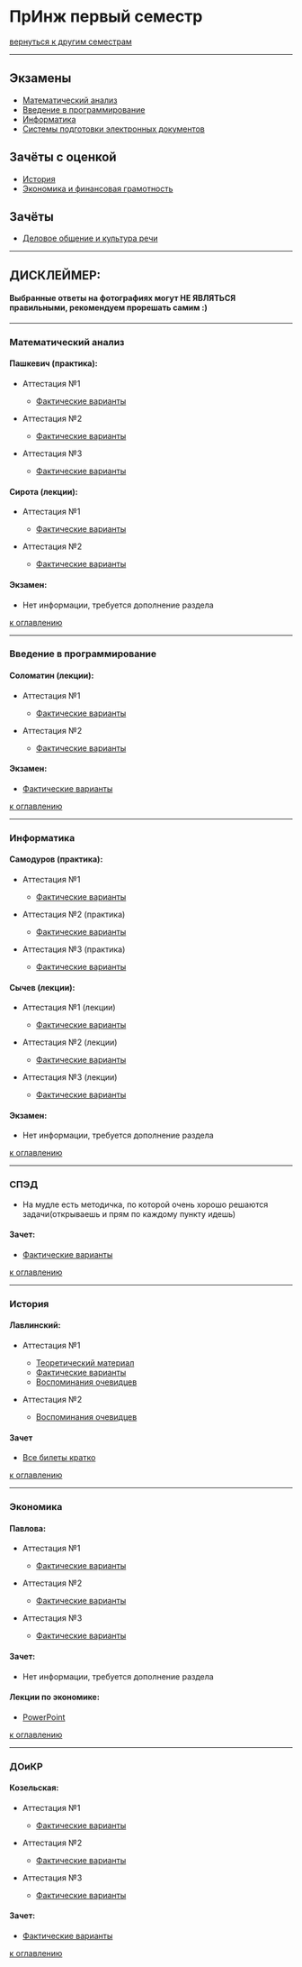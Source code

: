 # ПрИнж первый семестр
[вернуться к другим семестрам](preng.md)

***

## Экзамены
+ [Математический анализ](#Математический-анализ)
+ [Введение в программирование](#Введение-в-программирование)
+ [Информатика](#Информатика)
+ [Системы подготовки электронных документов](#СПЭД)

## Зачёты с оценкой
+ [История](#История)
+ [Экономика и финансовая грамотность](#Экономика)

## Зачёты
+ [Деловое общение и культура речи](#ДОиКР)

***

## ДИСКЛЕЙМЕР:
#### Выбранные ответы на фотографиях могут НЕ ЯВЛЯТЬСЯ правильными, рекомендуем прорешать самим :)

***

### Математический анализ

#### Пашкевич (практика):
+ Аттестация №1
  + [Фактические варианты](../subjects/1-sem/mathan/mathan-preng/mathan-pr-att-1-fact.md)

+ Аттестация №2
  + [Фактические варианты](../subjects/1-sem/mathan/mathan-preng/mathan-pr-att-2-fact.md)

+ Аттестация №3
  + [Фактические варианты](../subjects/1-sem/mathan/mathan-preng/mathan-pr-att-3-fact.md)

#### Сирота (лекции):
+ Аттестация №1
  + [Фактические варианты](../subjects/1-sem/mathan/th-sirota/mathan-th-att-1-fact.md)

+ Аттестация №2
  + [Фактические варианты](../subjects/1-sem/mathan/th-sirota/mathan-th-att-2-fact.md)

#### Экзамен:
+ Нет информации, требуется дополнение раздела

[к оглавлению](#Экзамены)

***

### Введение в программирование

#### Соломатин (лекции):
+ Аттестация №1
  + [Фактические варианты](../subjects/1-sem/enter-prog/enter-prog-att-1-fact.md)

+ Аттестация №2
  + [Фактические варианты](../subjects/1-sem/enter-prog/enter-prog-att-2-3-fact.md)

#### Экзамен:
+ [Фактические варианты](../subjects/1-sem/enter-prog/enter-prog-exam.md)

[к оглавлению](#Экзамены)

***

### Информатика

#### Самодуров (практика):
+ Аттестация №1
  + [Фактические варианты](../subjects/1-sem/toinf/pr-samodurov/toinf-pr-att-1-fact.md)

+ Аттестация №2 (практика)
  + [Фактические варианты](../subjects/1-sem/toinf/pr-samodurov/toinf-pr-att-2-fact.md)

+ Аттестация №3 (практика)
  + [Фактические варианты](../subjects/1-sem/toinf/pr-samodurov/toinf-pr-att-3-fact.md)

#### Сычев (лекции):
+ Аттестация №1 (лекции)
  + [Фактические варианты](../subjects/1-sem/toinf/toinf-th-att-1-fact.md)

+ Аттестация №2 (лекции)
  + [Фактические варианты](../subjects/1-sem/toinf/toinf-th-att-2-fact.md)

+ Аттестация №3 (лекции)
  + [Фактические варианты](../subjects/1-sem/toinf/toinf-th-att-3-fact.md)

#### Экзамен:
+ Нет информации, требуется дополнение раздела

[к оглавлению](#Экзамены)

***

### СПЭД

+ На мудле есть методичка, по которой очень хорошо решаются задачи(открываешь и прям по каждому пункту идешь)

#### Зачет:
+ [Фактические варианты](../subjects/1-sem/sped/sped-zachet-fact.md)

[к оглавлению](#Экзамены)

***

### История

#### Лавлинский:
+ Аттестация №1
  + [Теоретический материал](../subjects/1-sem/hist/hist-att-1/hist-att-1-theory.md)
  + [Фактические варианты](../subjects/1-sem/hist/hist-att-1/hist-att-1-fact.md)
  + [Воспоминания очевидцев](../subjects/1-sem/hist/hist-att-1/hist-att-1-memories.md)

+ Аттестация №2
  + [Воспоминания очевидцев](../subjects/1-sem/hist/hist-att-2-memories.md)

#### Зачет
+ [Все билеты кратко](../subjects/1-sem/hist/hist-exam.md)

[к оглавлению](#Экзамены)

***

### Экономика

#### Павлова:
+ Аттестация №1
  + [Фактические варианты](../subjects/1-sem/economy/economy-att-1-fact.md)

+ Аттестация №2
  + [Фактические варианты](../subjects/1-sem/economy/economy-att-2-fact.md)

+ Аттестация №3
  + [Фактические варианты](../subjects/1-sem/economy/economy-att-3-fact.md)

#### Зачет:
+ Нет информации, требуется дополнение раздела

#### Лекции по экономике:
+ [PowerPoint](https://drive.google.com/drive/folders/1EhTxnwlJM0eSivPyDDbxhVddQrVcPUsE?usp=sharing)

[к оглавлению](#Экзамены)

***

### ДОиКР

#### Козельская:
+ Аттестация №1
  + [Фактические варианты](../subjects/1-sem/russian/russian-att-1-fact.md)

+ Аттестация №2
  + [Фактические варианты](../subjects/1-sem/russian/russian-att-2-fact.md)

+ Аттестация №3
  + [Фактические варианты](../subjects/1-sem/russian/russian-att-3-fact.md)

#### Зачет:
+ [Фактические варианты](../subjects/1-sem/russian/russian-final-test.md)

[к оглавлению](#Экзамены)
